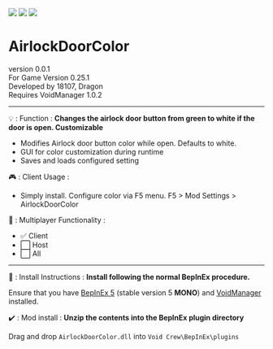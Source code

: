 [![](https://img.shields.io/badge/-Void_Crew_Modding_Team-111111?style=just-the-label&logo=github&labelColor=24292f)](https://github.com/Void-Crew-Modding-Team)
![](https://img.shields.io/badge/Game%20Version-0.25.1-111111?style=flat&labelColor=24292f&color=111111)
[![](https://img.shields.io/discord/1180651062550593536.svg?&logo=discord&logoColor=ffffff&style=flat&label=Discord&labelColor=24292f&color=111111)](https://discord.gg/g2u5wpbMGu "Void Crew Modding Discord")

# AirlockDoorColor

version 0.0.1  
For Game Version 0.25.1  
Developed by 18107, Dragon  
Requires VoidManager 1.0.2

---------------------

💡 : Function : **Changes the airlock door button from green to white if the door is open. Customizable**
- Modifies Airlock door button color while open. Defaults to white.
- GUI for color customization during runtime
- Saves and loads configured setting

🎮 : Client Usage :

- Simply install. Configure color via F5 menu. F5 > Mod Settings > AirlockDoorColor

👥 : Multiplayer Functionality :

- ✅ Client
- ⬜ Host
- ⬜ All

---------------------

🔧 : Install Instructions : **Install following the normal BepInEx procedure.**

Ensure that you have [BepInEx 5](https://thunderstore.io/c/void-crew/p/BepInEx/BepInExPack/) (stable version 5 **MONO**) and [VoidManager](https://thunderstore.io/c/void-crew/p/VoidCrewModdingTeam/VoidManager/) installed.

✔️ : Mod install : **Unzip the contents into the BepInEx plugin directory**

Drag and drop `AirlockDoorColor.dll` into `Void Crew\BepInEx\plugins`